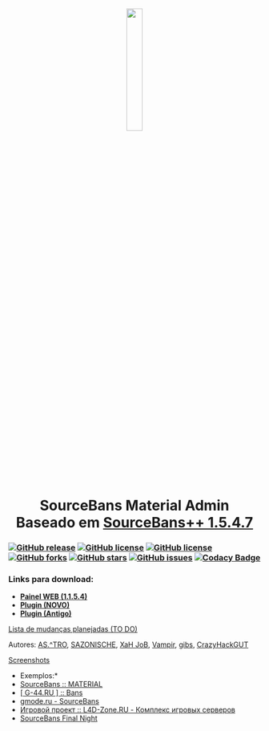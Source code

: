 <h1 align="center">
    <img src="http://s09.radikal.ru/i182/1610/5f/e56ed82e77f8t.jpg" height="25%" width="25%"/>
    <br/>
    SourceBans Material Admin
    <br/>
    Baseado em <a href="https://sbpp.github.io/">SourceBans++ 1.5.4.7</a>
</h1>

### [![GitHub release](https://img.shields.io/github/release/SB-MaterialAdmin/Web.svg?style=flat-square)](https://github.com/SB-MaterialAdmin/Web/releases/tag/release_1154) [![GitHub license](https://img.shields.io/badge/license-GPLv3-blue.svg?style=flat-square)](https://raw.githubusercontent.com/SB-MaterialAdmin/Web/v1.x/SOURCEMOD-LICENSE.txt) [![GitHub license](https://img.shields.io/badge/license-CC_BY--NC--SA_3.0-blue.svg?style=flat-square)](https://creativecommons.org/licenses/by-nc-sa/3.0/) [![GitHub forks](https://img.shields.io/github/forks/SB-MaterialAdmin/Web.svg?style=flat-square)](https://github.com/SB-MaterialAdmin/Web/network) [![GitHub stars](https://img.shields.io/github/stars/SB-MaterialAdmin/Web.svg?style=flat-square)](https://github.com/SB-MaterialAdmin/Web/stargazers) [![GitHub issues](https://img.shields.io/github/issues/SB-MaterialAdmin/Web.svg?style=flat-square)](https://travis-ci.org/SB-MaterialAdmin/Web) [![Codacy Badge](https://api.codacy.com/project/badge/Grade/6b7e0466d68a422ab334939dabb4b06c)](https://www.codacy.com/app/SB-MaterialAdmin/Web)

### Links para download:
- **[Painel WEB (1.1.5.4)](https://github.com/SB-MaterialAdmin/Web/archive/release_1154.zip)**
- **[Plugin (NOVO)](https://github.com/SB-MaterialAdmin/NewServer/archive/master.zip)**
- **[Plugin (Antigo)](https://github.com/SB-MaterialAdmin/OldServer/archive/master.zip)**

[Lista de mudanças planejadas (TO DO)](https://github.com/SB-MaterialAdmin/Web/wiki/TODO)

Autores: [AS.^TRO](http://hlmod.ru/members/79776/), [SAZONISCHE](http://hlmod.ru/members/57554/), [XaH JoB](http://hlmod.ru/members/81268/), [Vampir](http://hlmod.ru/members/17369/), [gibs](http://hlmod.ru/members/46233/), [CrazyHackGUT](http://hlmod.ru/members/72654/)

[Screenshots](http://imgur.com/a/5PMoj)

* Exemplos:*
* [SourceBans :: MATERIAL](http://mmcs.pro/sourcebans/)
* [[ G-44.RU ] :: Bans](http://bans.g-44.ru/)
* [gmode.ru - SourceBans](https://gmode.ru/sourcebans/)
* [Игровой проект :: L4D-Zone.RU - Комплекс игровых серверов](https://l4d-zone.ru/)
* [SourceBans Final Night](http://final-night.ru/bans/)
